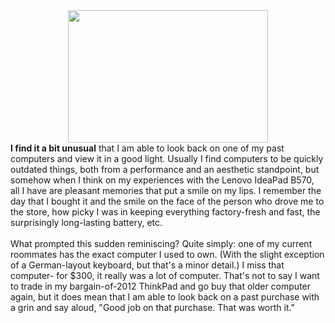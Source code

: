 

<div class="separator" style="clear: both; text-align: center;"><a href="http://4.bp.blogspot.com/-mNtxgiKphv4/UMG_vFt-PSI/AAAAAAAAB88/MQ9Pk_9X1S4/s1600/b51f1ca0.jpg" imageanchor="1" style="margin-left: 1em; margin-right: 1em;"><img border="0" height="212" src="http://4.bp.blogspot.com/-mNtxgiKphv4/UMG_vFt-PSI/AAAAAAAAB88/MQ9Pk_9X1S4/s320/b51f1ca0.jpg" width="320" /></a></div><b>I find it a bit unusual</b>&nbsp;that I am able to look back on one of my past computers and view it in a good light. Usually I find computers to be quickly outdated things, both from a performance and an aesthetic standpoint, but somehow when I think on my experiences with the Lenovo IdeaPad B570, all I have are pleasant memories that put a smile on my lips. I remember the day that I bought it and the smile on the face of the person who drove me to the store, how picky I was in keeping everything factory-fresh and fast, the surprisingly long-lasting battery, etc.<br /><br />What prompted this sudden reminiscing? Quite simply: one of my current roommates has the exact computer I used to own. (With the slight exception of a German-layout keyboard, but that's a minor detail.) I miss that computer- for $300, it really was a lot of computer. That's not to say I want to trade in my bargain-of-2012 ThinkPad and go buy that older computer again, but it does mean that I am able to look back on a past purchase with a grin and say aloud, "Good job on that purchase. That was worth it."